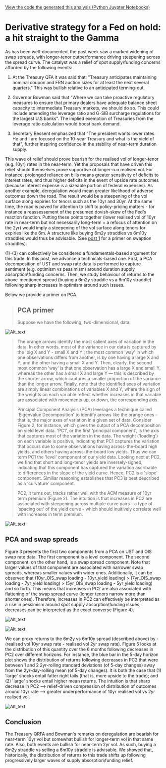 [View the code the generated this analysis (Python Juypter Notebooks)](https://github.com/ALILODHI-cloud/UVAmacro.github.io/blob/main/post_5/analysis.ipynb)



# Derivative strategy for a Fed on hold: a hit straight to the Gamma

As has been well-documented, the past week saw a marked widening of swap spreads, with longer-tenor outperformance driving steepening across the spread curve. The catalyst was a relief of spot supply\funding concerns afforded by the following events:

  1. At the Treasury QFA it was said that: "Treasury anticipates maintaining nominal coupon and FRN auction sizes for
  at least the next several quarters." This was bullish relative to an anticipated terming-out.

  2. Governor Bowman said that "Where we can take proactive regulatory measures to ensure that primary dealers have adequate balance sheet       capacity to intermediate Treasury markets, we should do so. This could include amending the leverage ratio and G-SIB surcharge regulations
  for the largest U.S banks". The implied exemption of Treasuries from the leverage ratio calculation would boost bank demand.

  3. Secretary Bessent emphasized that "The president wants lower rates. He and I are focused on the 10-year Treasury and what is the yield     of that", further inspiring confidence in the stability of near-term duration supply.

This wave of relief should prove bearish for the realised vol of longer-tenor (e.g. 10yr) rates in the near-term. Yet the proposals that have driven this relief should themselves prove supportive of longer-run realised vol. For instance, prolonged reliance on bills means greater sensitivity of deficits to interest rates, and thus higher deficits in the event of upside rate outcomes (because interest expense is a sizeable portion of federal expenses). As another example, deregulation would mean greater likelihood of adverse outcomes down the road. The result would be a steepening of the vol surface along expiries for tenors such as the 10yr and 30yr. At the same time, the road is paved for attention to shift to policy-pricing matters - for instance a reassessement of the presumed dovish-skew of the Fed's reaction function. Putting these points together (lower realised vol of 10yr rate in near-term but not necessarily long-term + a refocus of attention on the 2yr) would imply a steepening of the vol surface along tenors for expiries like the 6m. A structure like buying 6m2y straddles vs 6m10y straddles would thus be advisable. (See [post 1](Post_1/body.md) for a primer on swaption straddles).


(1)-(3) can collectively be considered a fundamentals-based argument for this trade. In this post, we advance a technicals-based one. First, a PCA decomposition of UST and swap rate data is performed to capture sentiment (e.g. optimism vs pessimism) around duration supply absorption\funding concerns. Then, we study behaviour of returns to the above-mentioned spread (buying a 6m2y straddle vs a 6m10y straddle) following sharp increases in optimism around such issues.  

Below we provide a primer on PCA. 

>## PCA primer
>
>Suppose we have the following, two-dimensional, data:
>
![Alt_text](figures/figure_1.jpg)
>
>The orange arrows identify the most salient axes of variation in the data. In other words, most of the variance in our data is captured by the 'big X and Y - small X and Y'; the most common 'way' in which one observations differs from another, is by one having a large X and Y, and the other having a small X and Y. Then, clearly, the second most common 'way' is that one observation has a large X and small Y, whereas the other has a small X and large Y — this is described by the shorter arrow, which captures a smaller proportion of the variance than the longer arrow. Finally, note that the identified axes of variation are simply linear combinations of variables X and Y, where the sign of the weights on each variable reflect whether increases in that variable are associated with movements up, or down, the corresponding axis.  
>
>Principal Component Analysis (PCA) leverages a technique called 'Eigenvalue Decomposition' to identify arrows like the orange ones – that is, the major axes of variation in a given set of data. Consider Figure 2, for instance, which gives the output of a PCA decomposition on yield level data. 'PC1', or the first 'principal component', is the axis that captures most of the variation in the data. The weight ('loading') on each variable is positive, indicating that PC1 captures the variation that occurs due to some observations having across-the-board high yields, and others having across-the-board low yields. Thus we can term PC1 the 'level' component of our yield data. Looking next at PC2, we find that short and long-tenor yields are inversely-signed, indicating that this component has captured the variation ascribable to differences in the slope of the yield curve. Hence, PC2 is a 'slope' component. Similiar reasoning establishes that PC3 is best described as a 'curvature' component. 
>
>PC2, it turns out, tracks rather well with the ACM measure of 10yr term premium (Figure 2). The intuition is that increases in PC2 are associated with steepening across multiple curve pairs - a type of 'spacing out' of the yield curve - which should inuitively correlate well with increases in term premium. 

![Alt_text](figures/figure_2.jpg)

## PCA and swap spreads 

Figure 3 presents the first two components from a PCA on UST and OIS swap rate data. The first component is a level component. The second component, on the other hand, is a swap spread component. Note that larger values of that component are associated with narrower swap spreads, whereas smaller values with wider ones. Additionally, it can be observed that (10yr_OIS_swap loading - 10yr_yield loading) > (7yr_OIS_swap loading - 7yr_yield loading) > (5yr_OIS_swap loading - 5yr_yield loading) and so forth. This means that increases in PC2 are also associated with flattening of the swap spread curve (longer tenors narrow more than shorter ones). Therefore, increases in PC2 can effectively be interpreted as a rise in pessimism around spot supply absorption\funding issues; decreases can be interpreted as the exact converse (Figure 4).

![Alt_text](figures/figure_3.jpg)

![Alt_text](figures/figure_4.jpg)

We can proxy returns to the 6m2y vs 6m10y spread (described above) by -(realised vol 10yr swap rate - realised vol 2yr swap rate). Figure 5 looks at the distribution of this quantity over the 6 months following decreases in PC2 over different horizons. For instance, the blue bar in the 5-day horizon plot shows the distribution of returns following decreases in PC2 that were between 1 and 2 2yr-rolling standard deviations (of 5-day changes) away from the 2yr-day-rolling mean (of 5-day changes). It is both the case that (1) 'large' shocks entail fatter right tails (that is, more upside to the trade); and (2) 'large' shocks entail higher mean returns. The intuition is that sharp decrease in PC2 --> relief-driven compression of distribution of outcomes around 10yr rate --> greater underperformance of 10yr realised vol vs 2yr realised vol. 

![Alt_text](figures/figure_5.jpg)



## Conclusion 

The Treasury QRFA and Bowman's remarks on deregulation are bearish for near-term 10yr vol but somewhat bullish for longer-term vol in that same rate. Also, both events are bullish for near-term 2yr vol. As such, buying a 6m2y straddle vs selling a 6m10y straddle is advisable. We showed that, historically, the distribution of returns to this trade shifts up following progressively larger waves of supply absorption\funding relief. 










